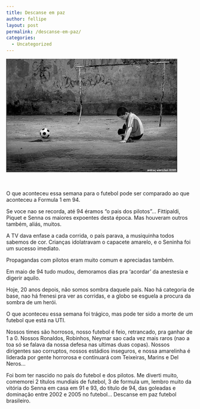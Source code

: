 ```yaml
---
title: Descanse em paz
author: fellipe
layout: post
permalink: /descanse-em-paz/
categories:
  - Uncategorized
---
```

[<img class="size-full wp-image-206 aligncenter" alt="loniless1" src="/img/posts//2014/07/loniless1.jpg" width="458" height="303" />][1]

&nbsp;

O que aconteceu essa semana para o futebol pode ser comparado ao que aconteceu a Formula 1 em 94.

Se voce nao se recorda, até 94 éramos &#8220;o pais dos pilotos&#8221;&#8230; Fittipaldi, Piquet e Senna os maiores expoentes desta época. Mas houveram outros também, aliás, muitos.

A TV dava enfase a cada corrida, o país parava, a musiquinha todos sabemos de cor. Crianças idolatravam o capacete amarelo, e o Seninha foi um sucesso imediato.

<div>
  <p>
    Propagandas com pilotos eram muito comum e apreciadas também.
  </p>
  
  <p>
    Em maio de 94 tudo mudou, demoramos dias pra &#8216;acordar&#8217; da anestesia e digerir aquilo.
  </p>
  
  <p>
    Hoje, 20 anos depois, não somos sombra daquele país. Nao há categoria de base, nao há frenesi pra ver as corridas, e a globo se esguela a procura da sombra de um herói.
  </p>
  
  <p>
    O que aconteceu essa semana foi trágico, mas pode ter sido a morte de um futebol que está na UTI.
  </p>
  
  <p>
    Nossos times são horrosos, nosso futebol é feio, retrancado, pra ganhar de 1 a 0. Nossos Ronaldos, Robinhos, Neymar sao cada vez mais raros (nao a toa só se falava da nossa defesa nas ultimas duas copas). Nossos dirigentes sao corruptos, nossos estádios inseguros, e nossa amarelinha é liderada por gente horrorosa e continuará com Teixeiras, Marins e Del Neros&#8230;
  </p>
  
  <p>
    Foi bom ter nascido no país do futebol e dos pilotos. Me diverti muito, comemorei 2 títulos mundiais de futebol, 3 de formula um, lembro muito da vitória do Senna em casa em 91 e 93, do titulo de 94, das goleadas e dominação entre 2002 e 2005 no futebol&#8230; Descanse em paz futebol brasileiro.
  </p>
</div>

 [1]: /img/posts//2014/07/loniless1.jpg